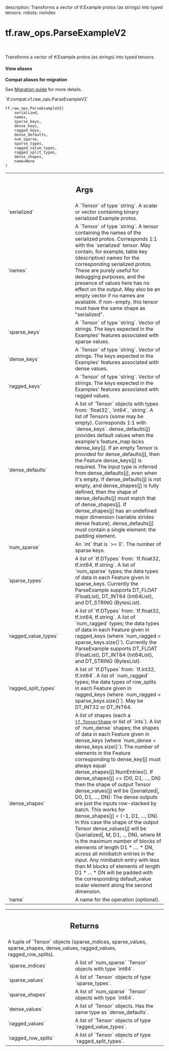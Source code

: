 description: Transforms a vector of tf.Example protos (as strings) into typed tensors.
robots: noindex

# tf.raw_ops.ParseExampleV2

<!-- Insert buttons and diff -->

<table class="tfo-notebook-buttons tfo-api nocontent" align="left">

</table>



Transforms a vector of tf.Example protos (as strings) into typed tensors.


<section class="expandable">
  <h4 class="showalways">View aliases</h4>
  <p>
<b>Compat aliases for migration</b>
<p>See
<a href="https://www.tensorflow.org/guide/migrate">Migration guide</a> for
more details.</p>
<p>`tf.compat.v1.raw_ops.ParseExampleV2`</p>
</p>
</section>

<pre class="devsite-click-to-copy prettyprint lang-py tfo-signature-link">
<code>tf.raw_ops.ParseExampleV2(
    serialized,
    names,
    sparse_keys,
    dense_keys,
    ragged_keys,
    dense_defaults,
    num_sparse,
    sparse_types,
    ragged_value_types,
    ragged_split_types,
    dense_shapes,
    name=None
)
</code></pre>



<!-- Placeholder for "Used in" -->


<!-- Tabular view -->
 <table class="responsive fixed orange">
<colgroup><col width="214px"><col></colgroup>
<tr><th colspan="2"><h2 class="add-link">Args</h2></th></tr>

<tr>
<td>
`serialized`<a id="serialized"></a>
</td>
<td>
A `Tensor` of type `string`.
A scalar or vector containing binary serialized Example protos.
</td>
</tr><tr>
<td>
`names`<a id="names"></a>
</td>
<td>
A `Tensor` of type `string`.
A tensor containing the names of the serialized protos.
Corresponds 1:1 with the `serialized` tensor.
May contain, for example, table key (descriptive) names for the
corresponding serialized protos.  These are purely useful for debugging
purposes, and the presence of values here has no effect on the output.
May also be an empty vector if no names are available.
If non-empty, this tensor must have the same shape as "serialized".
</td>
</tr><tr>
<td>
`sparse_keys`<a id="sparse_keys"></a>
</td>
<td>
A `Tensor` of type `string`. Vector of strings.
The keys expected in the Examples' features associated with sparse values.
</td>
</tr><tr>
<td>
`dense_keys`<a id="dense_keys"></a>
</td>
<td>
A `Tensor` of type `string`. Vector of strings.
The keys expected in the Examples' features associated with dense values.
</td>
</tr><tr>
<td>
`ragged_keys`<a id="ragged_keys"></a>
</td>
<td>
A `Tensor` of type `string`. Vector of strings.
The keys expected in the Examples' features associated with ragged values.
</td>
</tr><tr>
<td>
`dense_defaults`<a id="dense_defaults"></a>
</td>
<td>
A list of `Tensor` objects with types from: `float32`, `int64`, `string`.
A list of Tensors (some may be empty).  Corresponds 1:1 with `dense_keys`.
dense_defaults[j] provides default values
when the example's feature_map lacks dense_key[j].  If an empty Tensor is
provided for dense_defaults[j], then the Feature dense_keys[j] is required.
The input type is inferred from dense_defaults[j], even when it's empty.
If dense_defaults[j] is not empty, and dense_shapes[j] is fully defined,
then the shape of dense_defaults[j] must match that of dense_shapes[j].
If dense_shapes[j] has an undefined major dimension (variable strides dense
feature), dense_defaults[j] must contain a single element:
the padding element.
</td>
</tr><tr>
<td>
`num_sparse`<a id="num_sparse"></a>
</td>
<td>
An `int` that is `>= 0`. The number of sparse keys.
</td>
</tr><tr>
<td>
`sparse_types`<a id="sparse_types"></a>
</td>
<td>
A list of `tf.DTypes` from: `tf.float32, tf.int64, tf.string`.
A list of `num_sparse` types; the data types of data in each Feature
given in sparse_keys.
Currently the ParseExample supports DT_FLOAT (FloatList),
DT_INT64 (Int64List), and DT_STRING (BytesList).
</td>
</tr><tr>
<td>
`ragged_value_types`<a id="ragged_value_types"></a>
</td>
<td>
A list of `tf.DTypes` from: `tf.float32, tf.int64, tf.string`.
A list of `num_ragged` types; the data types of data in each Feature
given in ragged_keys (where `num_ragged = sparse_keys.size()`).
Currently the ParseExample supports DT_FLOAT (FloatList),
DT_INT64 (Int64List), and DT_STRING (BytesList).
</td>
</tr><tr>
<td>
`ragged_split_types`<a id="ragged_split_types"></a>
</td>
<td>
A list of `tf.DTypes` from: `tf.int32, tf.int64`.
A list of `num_ragged` types; the data types of row_splits in each Feature
given in ragged_keys (where `num_ragged = sparse_keys.size()`).
May be DT_INT32 or DT_INT64.
</td>
</tr><tr>
<td>
`dense_shapes`<a id="dense_shapes"></a>
</td>
<td>
A list of shapes (each a <a href="../../tf/TensorShape.md"><code>tf.TensorShape</code></a> or list of `ints`).
A list of `num_dense` shapes; the shapes of data in each Feature
given in dense_keys (where `num_dense = dense_keys.size()`).
The number of elements in the Feature corresponding to dense_key[j]
must always equal dense_shapes[j].NumEntries().
If dense_shapes[j] == (D0, D1, ..., DN) then the shape of output
Tensor dense_values[j] will be (|serialized|, D0, D1, ..., DN):
The dense outputs are just the inputs row-stacked by batch.
This works for dense_shapes[j] = (-1, D1, ..., DN).  In this case
the shape of the output Tensor dense_values[j] will be
(|serialized|, M, D1, .., DN), where M is the maximum number of blocks
of elements of length D1 * .... * DN, across all minibatch entries
in the input.  Any minibatch entry with less than M blocks of elements of
length D1 * ... * DN will be padded with the corresponding default_value
scalar element along the second dimension.
</td>
</tr><tr>
<td>
`name`<a id="name"></a>
</td>
<td>
A name for the operation (optional).
</td>
</tr>
</table>



<!-- Tabular view -->
 <table class="responsive fixed orange">
<colgroup><col width="214px"><col></colgroup>
<tr><th colspan="2"><h2 class="add-link">Returns</h2></th></tr>
<tr class="alt">
<td colspan="2">
A tuple of `Tensor` objects (sparse_indices, sparse_values, sparse_shapes, dense_values, ragged_values, ragged_row_splits).
</td>
</tr>
<tr>
<td>
`sparse_indices`<a id="sparse_indices"></a>
</td>
<td>
A list of `num_sparse` `Tensor` objects with type `int64`.
</td>
</tr><tr>
<td>
`sparse_values`<a id="sparse_values"></a>
</td>
<td>
A list of `Tensor` objects of type `sparse_types`.
</td>
</tr><tr>
<td>
`sparse_shapes`<a id="sparse_shapes"></a>
</td>
<td>
A list of `num_sparse` `Tensor` objects with type `int64`.
</td>
</tr><tr>
<td>
`dense_values`<a id="dense_values"></a>
</td>
<td>
A list of `Tensor` objects. Has the same type as `dense_defaults`.
</td>
</tr><tr>
<td>
`ragged_values`<a id="ragged_values"></a>
</td>
<td>
A list of `Tensor` objects of type `ragged_value_types`.
</td>
</tr><tr>
<td>
`ragged_row_splits`<a id="ragged_row_splits"></a>
</td>
<td>
A list of `Tensor` objects of type `ragged_split_types`.
</td>
</tr>
</table>

